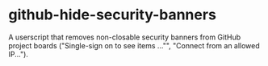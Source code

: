 # github-hide-security-banners
A userscript that removes non-closable security banners from GitHub project boards ("Single-sign on to see items ..."", "Connect from an allowed IP...").
